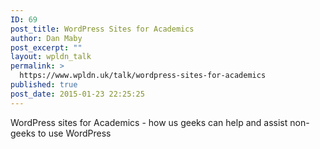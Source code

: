 ```yaml
---
ID: 69
post_title: WordPress Sites for Academics
author: Dan Maby
post_excerpt: ""
layout: wpldn_talk
permalink: >
  https://www.wpldn.uk/talk/wordpress-sites-for-academics
published: true
post_date: 2015-01-23 22:25:25
---
```

WordPress sites for Academics - how us geeks can help and assist non-geeks to use WordPress